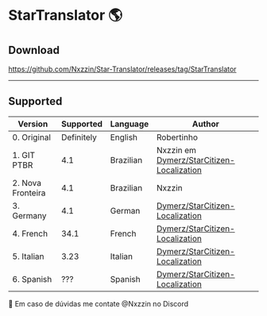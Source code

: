 # StarTranslator 🌎
## Download
https://github.com/Nxzzin/Star-Translator/releases/tag/StarTranslator

---
## Supported

| Version | Supported | Language | Author |
|---|---|---|---|
| 0. Original | Definitely | English | Robertinho |
| 1. GIT PTBR| 4.1| Brazilian | Nxzzin em [Dymerz/StarCitizen-Localization](https://github.com/Dymerz/StarCitizen-Localization/tree/main/data/Localization/portuguese_(brazilian)) |
| 2. Nova Fronteira | 4.1| Brazilian  | Nxzzin |
| 3. Germany | 4.1 | German | [Dymerz/StarCitizen-Localization](https://github.com/Dymerz/StarCitizen-Localization/tree/main/data/Localization/german_(germany)) |
| 4. French | 34.1 | French | [Dymerz/StarCitizen-Localization](https://github.com/Dymerz/StarCitizen-Localization/tree/main/data/Localization/french_(france)) |
| 5. Italian | 3.23 | Italian | [Dymerz/StarCitizen-Localization](https://github.com/Dymerz/StarCitizen-Localization/tree/main/data/Localization/italian_(italy)) |
| 6. Spanish | ??? | Spanish | [Dymerz/StarCitizen-Localization](https://github.com/Dymerz/StarCitizen-Localization/tree/main/data/Localization/spanish_(spain)) |

🛑 Em caso de dúvidas me contate @Nxzzin no Discord
